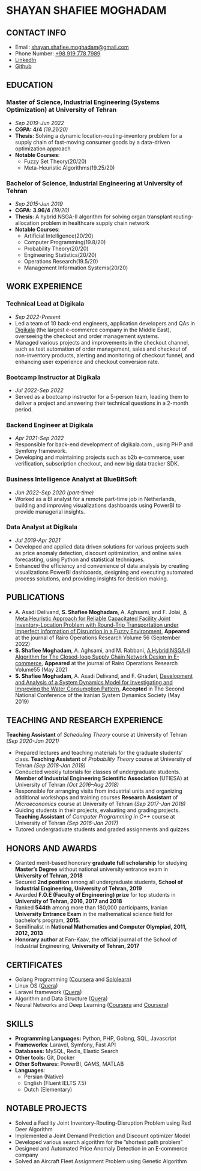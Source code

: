 # SHAYAN SHAFIEE MOGHADAM
## CONTACT INFO
-  Email: [shayan.shafiee.moghadam@gmail.com](mailto:shayan.shafiee.moghadam@gmail.com)
- Phone Number: [+98 919 778 7989](https://wa.me/989197787989)
- [LinkedIn](https://ir.linkedin.com/in/shayan-shafiee-moghadam-184ab5153)
- [Github](https://github.com/shayansm2)

## EDUCATION
### Master of Science, Industrial Engineering (Systems Optimization) at **University of Tehran**
- *Sep 2019-Jun 2022*
- **CGPA: 4/4** *(19.21/20)* 
- **Thesis**: Solving a dynamic location-routing-inventory problem for a supply chain of fast-moving consumer goods by a data-driven optimization approach
- **Notable Courses**:
	- Fuzzy Set Theory(20/20)
	- Meta-Heuristic Algorithms(19.25/20)

### Bachelor of Science, Industrial Engineering at **University of Tehran**
- *Sep 2015-Jun 2019*
- **CGPA: 3.96/4** *(19/20)*
- **Thesis**: A hybrid NSGA-II algorithm for solving organ transplant routing-allocation problem in healthcare supply chain network
- **Notable Courses**: 
	- Artificial Intelligence(20/20)
	- Computer Programming(19.8/20)
	- Probability Theory(20/20)
	- Engineering Statistics(20/20)
	- Operations Research(19.5/20)
	- Management Information Systems(20/20)

## WORK EXPERIENCE
### **Technical Lead** at Digikala
- *Sep 2022-Present*
- Led a team of 10 back-end engineers, application developers and QAs in [Digikala](https://www.digikala.com/) (the largest e-commerce company in the Middle East), overseeing the checkout and order management systems.
- Managed various projects and improvements in the checkout channel, such as test automation of order management, sales and checkout of non-inventory products, alerting and monitoring of checkout funnel, and enhancing user experience and checkout conversion rate.

### **Bootcamp Instructor** at Digikala
- *Jul 2022-Sep 2022*
-  Served as a bootcamp instructor for a 5-person team, leading them to deliver a project and answering their technical questions in a 2-month period.

### **Backend Engineer** at Digikala
- *Apr 2021-Sep 2022*
- Responsible for back-end development of digikala.com , using PHP and Symfony framework.
- Developing and maintaining projects such as b2b e-commerce, user verification, subscription checkout, and new big data tracker SDK.

### **Business Intelligence Analyst** at BlueBitSoft
- *Jun 2022-Sep 2020 (part-time)*
- Worked as a BI analyst for a remote part-time job in Netherlands, building and improving visualizations dashboards using PowerBI to provide managerial insights.

### **Data Analyst** at Digikala
- *Jul 2019-Apr 2021*
- Developed and applied data driven solutions for various projects such as price anomaly detection, discount optimization, and online sales forecasting, using Python and statistical techniques.
- Enhanced the efficiency and convenience of data analysis by creating visualizations PowerBI dashboards, designing and executing automated process solutions, and providing insights for decision making.


## PUBLICATIONS
- A. Asadi Delivand, **S. Shafiee Moghadam**, A. Aghsami, and F. Jolai, [A Meta Heuristic Approach for Reliable Capacitated Facility Joint Inventory-Location Problem with Round-Trip Transportation under Imperfect Information of Disruption in a Fuzzy Environment](https://www.rairo-ro.org/articles/ro/abs/2022/05/ro210538/ro210538.html), **Appeared** at the journal of Rairo Operations Research Volume 56 (September 2022)
- **S. Shafiee Moghadam**, A. Aghsami, and M. Rabbani, [A Hybrid NSGA-II Algorithm for The Closed-loop Supply Chain Network Design in E-commerce](https://www.rairo-ro.org/articles/ro/abs/2021/04/ro200482/ro200482.html), **Appeared** at the journal of Rairo Operations Research Volume55 (May 2021
- **S. Shafiee Moghadam**, A. Asadi Delivand, and F. Ghaderi, [Development and Analysis of a System Dynamics Model for Investigating and Improving the Water Consumption Pattern](https://civilica.com/doc/912007/), **Accepted** in The Second National Conference of the Iranian System Dynamics Society (May 2019)


## TEACHING AND RESEARCH EXPERIENCE
**Teaching Assistant** of *Scheduling Theory* course at University of Tehran *(Sep 2020-Jan 2021)*
- Prepared lectures and teaching materials for the graduate students’ class.
**Teaching Assistant** of *Probability Theory* course at University of Tehran *(Sep 2018-Jan 2019)*
- Conducted weekly tutorials for classes of undergraduate students.
**Member of Industrial Engineering Scientific Association** (UTIESA) at University of Tehran *(Oct 2016–Aug 2018)*
- Responsible for arranging visits from industrial units and organizing additional workshops and training courses
**Research Assistant** of *Microeconomics* course at University of Tehran *(Sep 2017-Jan 2018)*
- Guiding students in their projects, evaluating and grading projects.
**Teaching Assistant** of *Computer Programming in C++* course at University of Tehran *(Sep 2016-Jan 2017)*
- Tutored undergraduate students and graded assignments and quizzes.

## HONORS AND AWARDS
- Granted merit-based honorary **graduate full scholarship** for studying **Master’s Degree** without national university entrance exam in **University of Tehran, 2018**    
- Secured **2nd position** among all undergraduate students, **School of Industrial Engineering, University of Tehran, 2019**
- Awarded **F.O.E (Faculty of Engineering) prize** for top students in **University of Tehran, 2016, 2017 and 2018**
- Ranked **544th** among more than 180,000 participants, Iranian **University Entrance Exam** in the mathematical science field for bachelor‘s program, **2015**.
- Semifinalist in **National Mathematics and Computer Olympiad, 2011, 2012, 2013**
- **Honorary author** at Fan-Kaav, the official journal of the School of Industrial Engineering, **University of Tehran, 2017**

## CERTIFICATES
- Golang Programming ([Coursera](https://www.coursera.org/account/accomplishments/verify/NYR3QBYLTVUW?utm_campaign=sharing_cta&utm_content=cert_image&utm_medium=certificate&utm_product=course&utm_source=android) and [Sololearn](https://www.sololearn.com/Certificate/CT-C8VXYZWC/png))
- Linux OS ([Quera](https://quera.org/media/public/quera_certificate/057908bf78d341e5a6c31d3cf2d2687f.jpg))
- Laravel framework ([Quera](https://quera.org/media/public/quera_certificate/6c2700964b7e4b6dbb280b328fa5a4f1.jpg))
- Algorithm and Data Structure ([Quera](https://quera.org/media/public/quera_certificate/f8df1a6cae9941449b2d6c0f206ff8bb.jpg))
- Neural Networks and Deep Learning ([Coursera](https://www.coursera.org/account/accomplishments/verify/4VJK5VNUJFKS?utm_source=link&utm_medium=certificate&utm_content=cert_image&utm_campaign=sharing_cta&utm_product=course) and [Coursera](https://www.coursera.org/account/accomplishments/verify/BB5PV5BQUS68?utm_source=link&utm_medium=certificate&utm_content=cert_image&utm_campaign=sharing_cta&utm_product=course))

## SKILLS
- **Programming Languages:**  Python, PHP, Golang, SQL, Javascript
- **Frameworks**: Laravel, Symfony, Fast API
- **Databases:** MySQL, Redis, Elastic Search
- **Other tools:** Git, Docker
- **Other Softwares:** PowerBI, GAMS, MATLAB
- **Languages**:
	- Persian (Native)
	- English (Fluent IELTS 7.5)
	- Dutch (Elementary)

## NOTABLE PROJECTS
- Solved a Facility Joint Inventory-Routing-Disruption Problem using Red Deer Algorithm
- Implemented a Joint Demand Prediction and Discount optimizer Model  
- Developed various search algorithm for the ”shortest path problem”  
- Designed and Automated Price Anomaly Detection in an E-commerce company  
- Solved an Aircraft Fleet Assignment Problem using Genetic Algorithm